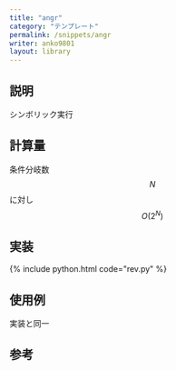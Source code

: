 ```yaml
---
title: "angr"
category: "テンプレート"
permalink: /snippets/angr
writer: anko9801
layout: library
---
```


## 説明

シンボリック実行

## 計算量

条件分岐数$$N$$に対し $$O(2^N)$$

## 実装

{% include python.html code="rev.py" %}

## 使用例

実装と同一

## 参考

